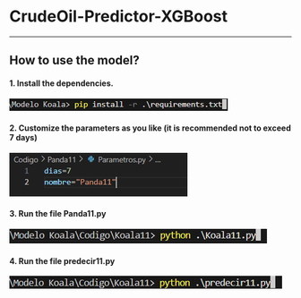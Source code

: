 # CrudeOil-Predictor-XGBoost

---

## How to use the model?

#### 1. Install the dependencies.  
![Tutorial0](/images/Tutorial0.png)

#### 2. Customize the parameters as you like (it is recommended not to exceed 7 days)  
![Tutorial1](/images/Tutorial1.png)

#### 3. Run the file **Panda11.py**  
![Tutorial2](/images/Tutorial2.png)

#### 4. Run the file **predecir11.py**  
![Tutorial3](/images/Tutorial3.png)
